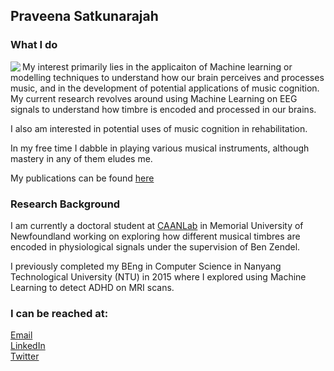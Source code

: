 ## Praveena Satkunarajah

### What I do
<img align = "left" src="https://github.com/spraveena/spraveena/assets/10113006/6d1932cf-2637-42b1-a174-bca19c1ce71e" >
My interest primarily lies in the applicaiton of Machine learning or modelling techniques to understand how our brain perceives and processes music, and in the development of potential applications of music cognition. My current research revolves around using Machine Learning on EEG signals to understand how timbre is encoded and processed in our brains. 

I also am interested in potential uses of music cognition in rehabilitation.

In my free time I dabble in playing various musical instruments, although mastery in any of them eludes me.

My publications can be found [here](publications.md)








### Research Background

I am currently a doctoral student at [CAANLab](https://caanlab.ca) in Memorial University of Newfoundland working on exploring how different musical timbres are encoded in physiological signals under the supervision of Ben Zendel.

I previously completed my BEng in Computer Science in Nanyang Technological University (NTU) in 2015 where I explored using Machine Learning to detect ADHD on MRI scans.

### I can be reached at:
[Email](psatkunaraja@mun.ca)<br>
[LinkedIn](https://www.linkedin.com/in/praveenasatkunarajah/)<br>
[Twitter](http://twitter.com/vsr_praveena)






<!--
Here are some ideas to get you started:

- 🔭 I’m currently working on ...
- 🌱 I’m currently learning ...
- 👯 I’m looking to collaborate on ...
- 🤔 I’m looking for help with ...
- 💬 Ask me about ...
- 📫 How to reach me: ...
- 😄 Pronouns: ...
- ⚡ Fun fact: ...
-->

